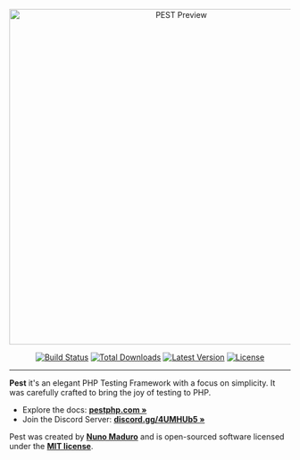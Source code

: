 <p align="center">
    <img src="https://next.pestphp.com/assets/img/og.png" width="600" alt="PEST Preview">
    <p align="center">
        <a href="https://github.com/pestphp/pest/actions"><img src="https://github.com/pest/pestphp/workflows/tests/badge.svg" alt="Build Status"></a>
        <a href="https://packagist.org/packages/pestphp/pest"><img src="https://poser.pugx.org/pestphp/pest/d/total.svg" alt="Total Downloads"></a>
        <a href="https://packagist.org/packages/pestphp/pest"><img src="https://poser.pugx.org/pestphp/pest/v/stable.svg" alt="Latest Version"></a>
        <a href="https://packagist.org/packages/pestphp/pest"><img src="https://poser.pugx.org/pestphp/pest/license.svg" alt="License"></a>
    </p>
</p>

------
**Pest** it's an elegant PHP Testing Framework with a focus on simplicity. It was carefully crafted to bring the joy of testing to PHP.

- Explore the docs: **[pestphp.com »](https://pestphp.com)**
- Join the Discord Server: **[discord.gg/4UMHUb5 »](https://discord.gg/4UMHUb5)**

Pest was created by **[Nuno Maduro](https://twitter.com/enunomaduro)** and is open-sourced software licensed under the **[MIT license](https://opensource.org/licenses/MIT)**.
